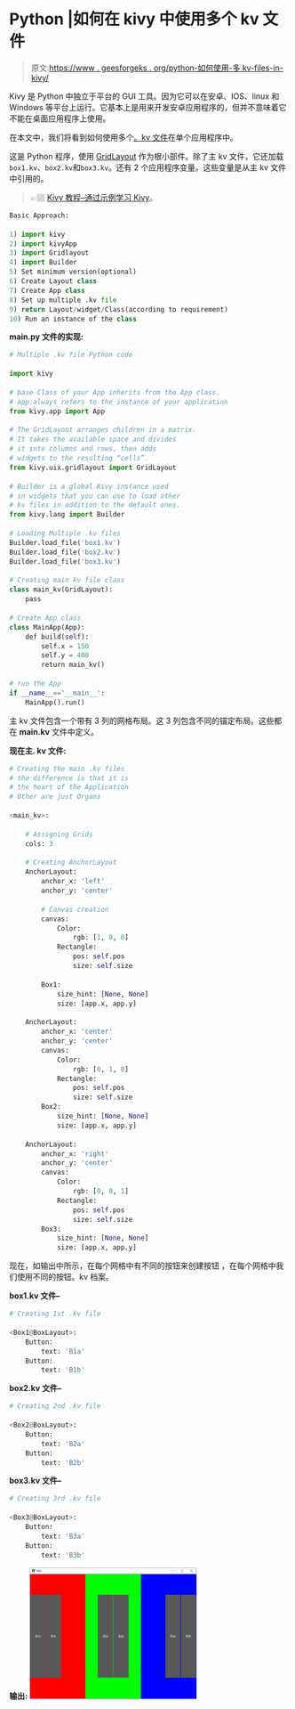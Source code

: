 # Python |如何在 kivy 中使用多个 kv 文件

> 原文:[https://www . geesforgeks . org/python-如何使用-多 kv-files-in-kivy/](https://www.geeksforgeeks.org/python-how-to-use-multiple-kv-files-in-kivy/)

Kivy 是 Python 中独立于平台的 GUI 工具。因为它可以在安卓、IOS、linux 和 Windows 等平台上运行。它基本上是用来开发安卓应用程序的，但并不意味着它不能在桌面应用程序上使用。

在本文中，我们将看到如何使用多个[。kv 文件](https://www.geeksforgeeks.org/python-kivy-kv-file/)在单个应用程序中。

这是 Python 程序，使用 [GridLayout](https://www.geeksforgeeks.org/python-grid-layout-in-kivy-without-kv-file/) 作为根小部件。除了主 kv 文件，它还加载`box1.kv`、`box2.kv`和`box3.kv`。还有 2 个应用程序变量。这些变量是从主 kv 文件中引用的。

> 👉🏽 [Kivy 教程–通过示例学习 Kivy](https://www.geeksforgeeks.org/kivy-tutorial/)。

```py
Basic Approach:

1) import kivy
2) import kivyApp
3) import Gridlayout
4) import Builder
5) Set minimum version(optional)
6) Create Layout class
7) Create App class
8) Set up multiple .kv file
9) return Layout/widget/Class(according to requirement)
10) Run an instance of the class
```

**main.py 文件的实现:**

```py
# Multiple .kv file Python code

import kivy 

# base Class of your App inherits from the App class.   
# app:always refers to the instance of your application  
from kivy.app import App

# The GridLayout arranges children in a matrix.
# It takes the available space and divides
# it into columns and rows, then adds
# widgets to the resulting “cells”.
from kivy.uix.gridlayout import GridLayout

# Builder is a global Kivy instance used
# in widgets that you can use to load other
# kv files in addition to the default ones.
from kivy.lang import Builder

# Loading Multiple .kv files 
Builder.load_file('box1.kv')
Builder.load_file('box2.kv')
Builder.load_file('box3.kv')

# Creating main kv file class
class main_kv(GridLayout):
    pass

# Create App class
class MainApp(App):
    def build(self):
        self.x = 150
        self.y = 400
        return main_kv()

# run the App
if __name__=='__main__':
    MainApp().run()
```

主 kv 文件包含一个带有 3 列的网格布局。这 3 列包含不同的锚定布局。这些都在 **main.kv** 文件中定义。

**现在主. kv 文件:**

```py
# Creating the main .kv files
# the difference is that it is
# the heart of the Application
# Other are just Organs

<main_kv>:

    # Assigning Grids
    cols: 3

    # Creating AnchorLayout
    AnchorLayout:
        anchor_x: 'left'
        anchor_y: 'center'

        # Canvas creation
        canvas:
            Color:
                rgb: [1, 0, 0]
            Rectangle:
                pos: self.pos
                size: self.size

        Box1:
            size_hint: [None, None]
            size: [app.x, app.y]

    AnchorLayout:
        anchor_x: 'center'
        anchor_y: 'center'
        canvas:
            Color:
                rgb: [0, 1, 0]
            Rectangle:
                pos: self.pos
                size: self.size
        Box2:
            size_hint: [None, None]
            size: [app.x, app.y]

    AnchorLayout:
        anchor_x: 'right'
        anchor_y: 'center'
        canvas:
            Color:
                rgb: [0, 0, 1]
            Rectangle:
                pos: self.pos
                size: self.size
        Box3:
            size_hint: [None, None]
            size: [app.x, app.y] 
```

现在，如输出中所示，在每个网格中有不同的按钮来创建按钮
，在每个网格中我们使用不同的按钮。kv 档案。

**box1.kv 文件–**

```py
# Creating 1st .kv file  

<Box1@BoxLayout>:
    Button:
        text: 'B1a'
    Button:
        text: 'B1b'
```

**box2.kv 文件–**

```py
# Creating 2nd .kv file

<Box2@BoxLayout>:
    Button:
        text: 'B2a'
    Button:
        text: 'B2b'
```

**box3.kv 文件–**

```py
# Creating 3rd .kv file 

<Box3@BoxLayout>:
    Button:
        text: 'B3a'
    Button:
        text: 'B3b'
```

**输出:**
![](img/c677f60c059afa05d638e3f5791cddc4.png)